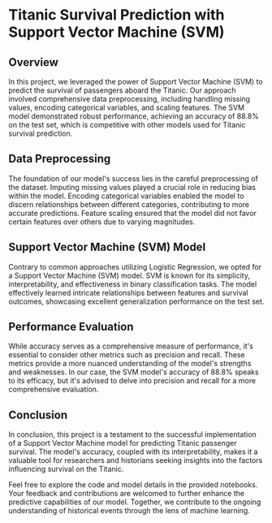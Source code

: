 # Titanic Survival Prediction with Support Vector Machine (SVM)

## Overview

In this project, we leveraged the power of Support Vector Machine (SVM) to predict the survival of passengers aboard the Titanic. Our approach involved comprehensive data preprocessing, including handling missing values, encoding categorical variables, and scaling features. The SVM model demonstrated robust performance, achieving an accuracy of 88.8% on the test set, which is competitive with other models used for Titanic survival prediction.

## Data Preprocessing

The foundation of our model's success lies in the careful preprocessing of the dataset. Imputing missing values played a crucial role in reducing bias within the model. Encoding categorical variables enabled the model to discern relationships between different categories, contributing to more accurate predictions. Feature scaling ensured that the model did not favor certain features over others due to varying magnitudes.

## Support Vector Machine (SVM) Model

Contrary to common approaches utilizing Logistic Regression, we opted for a Support Vector Machine (SVM) model. SVM is known for its simplicity, interpretability, and effectiveness in binary classification tasks. The model effectively learned intricate relationships between features and survival outcomes, showcasing excellent generalization performance on the test set.

## Performance Evaluation

While accuracy serves as a comprehensive measure of performance, it's essential to consider other metrics such as precision and recall. These metrics provide a more nuanced understanding of the model's strengths and weaknesses. In our case, the SVM model's accuracy of 88.8% speaks to its efficacy, but it's advised to delve into precision and recall for a more comprehensive evaluation.

## Conclusion

In conclusion, this project is a testament to the successful implementation of a Support Vector Machine model for predicting Titanic passenger survival. The model's accuracy, coupled with its interpretability, makes it a valuable tool for researchers and historians seeking insights into the factors influencing survival on the Titanic.

Feel free to explore the code and model details in the provided notebooks. Your feedback and contributions are welcomed to further enhance the predictive capabilities of our model. Together, we contribute to the ongoing understanding of historical events through the lens of machine learning.
